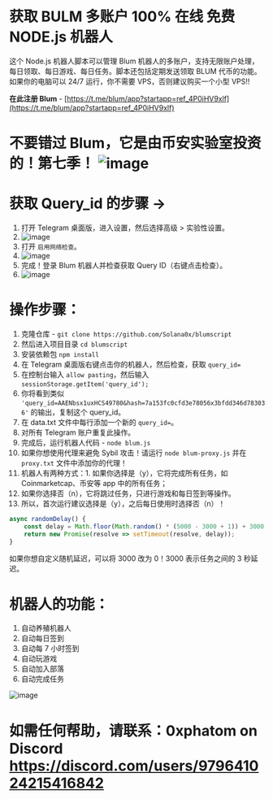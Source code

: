 # 获取 BULM 多账户 100% 在线 免费 NODE.js 机器人

这个 Node.js 机器人脚本可以管理 Blum 机器人的多账户，支持无限账户处理，每日领取、每日游戏、每日任务。脚本还包括定期发送领取 BLUM 代币的功能。如果你的电脑可以 24/7 运行，你不需要 VPS，否则建议购买一个小型 VPS!!

**在此注册 Blum** - [https://t.me/blum/app?startapp=ref_4P0iHV9xlf](https://t.me/blum/app?startapp=ref_4P0iHV9xlf)

# 不要错过 Blum，它是由币安实验室投资的！第七季！ ![image](https://github.com/user-attachments/assets/8ad531fd-d417-40e0-9c74-66b91da03a02)

# 获取 Query_id 的步骤 ->

1. 打开 Telegram 桌面版，进入设置，然后选择高级 > 实验性设置。
2. ![image](https://github.com/user-attachments/assets/f2251f9a-be84-4db7-b568-7bc164bc3f78)
3. 打开 `启用网络检查`。
4. ![image](https://github.com/user-attachments/assets/9bc59cbc-0fd4-4cf8-ac70-1f6547edc366)
5. 完成！登录 Blum 机器人并检查获取 Query ID（右键点击检查）。
6. ![image](https://github.com/user-attachments/assets/c27bccac-b8bd-43fd-a3dd-7727be662abe)

# 操作步骤：

1. 克隆仓库 - `git clone https://github.com/Solana0x/blumscript`
2. 然后进入项目目录 `cd blumscript`
3. 安装依赖包 `npm install`
4. 在 Telegram 桌面版右键点击你的机器人，然后检查，获取 `query_id=`
5. 在控制台输入 `allow pasting`，然后输入 `sessionStorage.getItem('query_id');`
6. 你将看到类似 `'query_id=AAENbsx1uxHCS49780&hash=7a153fc0cfd3e78056x3bfdd346d783036'` 的输出，复制这个 query_id。
7. 在 data.txt 文件中每行添加一个新的 `query_id=`。
8. 对所有 Telegram 账户重复此操作。
9. 完成后，运行机器人代码 - `node blum.js`
10. 如果你想使用代理来避免 Sybil 攻击！请运行 `node blum-proxy.js` 并在 `proxy.txt` 文件中添加你的代理！
11. 机器人有两种方式：1. 如果你选择是（y），它将完成所有任务，如 Coinmarketcap、币安等 app 中的所有任务；
   2. 如果你选择否（n），它将跳过任务，只进行游戏和每日签到等操作。
11. 所以，首次运行建议选择是（y），之后每日使用时选择否（n）！

```javascript
async randomDelay() {
    const delay = Math.floor(Math.random() * (5000 - 3000 + 1)) + 3000;
    return new Promise(resolve => setTimeout(resolve, delay));
}

```

如果你想自定义随机延迟，可以将 3000 改为 0！3000 表示任务之间的 3 秒延迟。

# 机器人的功能：

1. 自动养殖机器人
2. 自动每日签到
3. 自动每 7 小时签到
4. 自动玩游戏
5. 自动加入部落
6. 自动完成任务

![image](https://github.com/user-attachments/assets/7bd8f8f2-5b73-4967-b582-61035eecfe48)

# 如需任何帮助，请联系：0xphatom on Discord https://discord.com/users/979641024215416842


